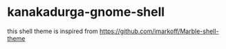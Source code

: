 # kanakadurga-gnome-shell
this shell theme is inspired from https://github.com/imarkoff/Marble-shell-theme
